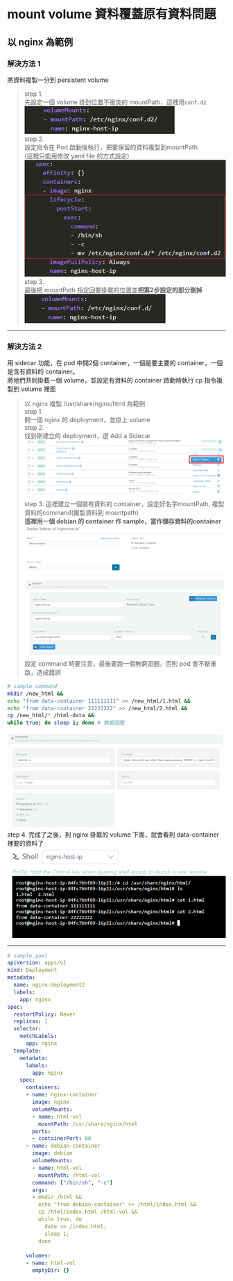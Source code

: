 # mount volume 資料覆蓋原有資料問題
## 以 nginx 為範例

### 解決方法 1
將資料複製一分到 persistent volume
>step 1.  
先設定一個 volume 掛到位置不衝突的 mountPath，這裡用`conf.d2`
![Alt text](volume_prob\3.png)  
step 2.   
設定指令在 Pod 啟動後執行，把要保留的資料複製到mountPath   
(這裡只能用修改 yaml file 的方式設定)
![Alt text](volume_prob\2.PNG)  
step 3.  
最後把 mountPath 指定回要掛載的位置並**把第2步設定的部分刪掉**  
![Alt text](volume_prob\4.PNG)

---
### 解決方法 2
用 sidecar 功能，在 pod 中開2個 container，一個是要主要的 container，一個是含有資料的 container。  
將他們共同掛載一個 volume，並設定有資料的 container 啟動時執行 cp 指令複製到 volume 裡面

>以 nginx 複製 /usr/share/nginx/html 為範例    
step 1.  
開一個 nginx 的 deployment，並掛上 volume  
step 2.  
找到剛建立的 deployment，選 Add a Sidecar
![Alt text](sidecar\0.PNG)
step 3. 這裡建立一個裝有資料的 container，設定好名字mountPath, 複製資料的command(複製資料到 mountpath)    
**這裡用一個 debian 的 container 作 sample，當作儲存資料的container**
![Alt text](sidecar\1.PNG)  
![Alt text](sidecar\2.PNG)  
設定 command 時要注意，最後要跑一個無窮迴圈，否則 pod 會不斷重啟，造成錯誤
```bash
# sample command
mkdir /new_html && 
echo "from data-container 111111111" >> /new_html/1.html && 
echo "from data-container 22222222" >> /new_html/2.html && 
cp /new_html/* /html-data && 
while true; do sleep 1; done # 無窮迴圈
```
![Alt text](sidecar\3.PNG)  
step 4. 完成了之後，到 nginx 掛載的 volume 下面，就會看到 data-container 裡要的資料了  
![Alt text](sidecar\4.PNG)   

---


```yaml
# sample.yaml
apiVersion: apps/v1
kind: Deployment
metadata:
  name: nginx-deployment2
  labels:
    app: nginx
spec:
  restartPolicy: Never
  replicas: 1
  selector:
    matchLabels:
      app: nginx
  template:
    metadata:
      labels:
        app: nginx
    spec:
      containers:
      - name: nginx-container
        image: nginx
        volumeMounts:
        - name: html-vol
          mountPath: /usr/share/nginx/html
        ports:
        - containerPort: 80
      - name: debian-container
        image: debian
        volumeMounts:
        - name: html-vol
          mountPath: /html-vol
        command: ["/bin/sh", "-c"]
        args:
        - mkdir /html &&
          echo "from debian-container" >> /html/index.html &&
          cp /html/index.html /html-vol &&
          while true; do
            date >> /index.html;
            sleep 1;
          done

      volumes:
      - name: html-vol
        emptyDir: {}
```
